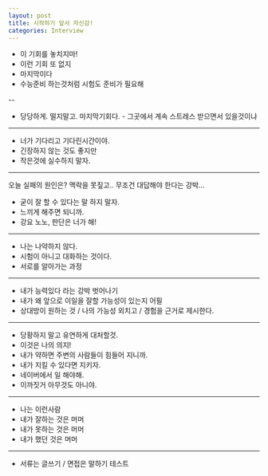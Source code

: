 ```yaml
---
layout: post
title: 시작하기 앞서 자신감!
categories: Interview
---
```


- 이 기회를 놓치지마!
- 이런 기회 또 없지
- 마지막이다
- 수능준비 하는것처럼 시험도 준비가 필요해

--

- 당당하게. 떨지말고. 마지막기회다. - 그곳에서 계속 스트레스 받으면서 있을것이냐

---

- 너가 기다리고 기다린시간이야. 
- 긴장하지 않는 것도 좋지만
- 작은것에 실수하지 말자.

----

오늘 실패의 원인은? 맥락을 못짚고.. 무조건 대답해야 한다는 강박...

- 굳이 잘 할 수 있다는 말 하지 말자.
- 느끼게 해주면 되니까.
- 강요 노노, 판단은 너가 해!

----

- 나는 나약하지 않다.
- 시험이 아니고 대화하는 것이다.
- 서로를 알아가는 과정

----

- 내가 능력있다 라는 강박 벗어나기
- 내가 왜 앞으로 이일을 잘할 가능성이 있는지 어필
- 상대방이 원하는 것 / 나의 가능성 외치고 / 경험을 근거로 제시한다.

---

- 당황하지 말고 유연하게 대처할것.
- 이것은 나의 의지!
- 내가 약하면 주변의 사람들이 힘들어 지니까.
- 내가 지킬 수 있다면 지키자.
- 네이버에서 일 해야해.
- 이까짓거 아무것도 아니야.

---

- 나는 이런사람
- 내가 잘하는 것은 머머
- 내가 못하는 것은 머머
- 내가 했던 것은 머머

---

- 서류는 글쓰기 / 면접은 말하기 테스트
